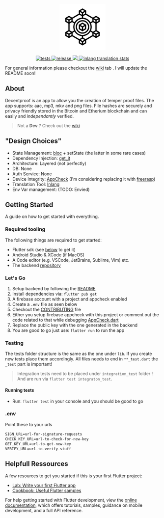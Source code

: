 <p align="center">
     <img src="https://raw.githubusercontent.com/flajt/decentproof-app/master/assets/icon/icon.png" height=150 alt="Decentproof Logo" />
</p>
<p align="center">
     <a href="https://api.codemagic.io/apps/6392139eb2014893a05ed729/654bb4200d6fe202fa7ddce6/status_badge.svg" ><img alt="tests" src="https://api.codemagic.io/apps/6392139eb2014893a05ed729/654bb4200d6fe202fa7ddce6/status_badge.svg"/> 
     </a>
     <a href="https://api.codemagic.io/apps/6392139eb2014893a05ed729/6392139eb2014893a05ed728/status_badge.svg"><img alt="release" src="https://api.codemagic.io/apps/6392139eb2014893a05ed729/6392139eb2014893a05ed728/status_badge.svg"/> 
     </a>
     <a href="https://www.contributor-covenant.org/"> <img src="https://img.shields.io/badge/Contributor%20Covenant-2.1-4baaaa.svg"/>
     </a>
     <a href="https://inlang.com/editor/github.com/Flajt/decentproof-app"><img alt="inlang translation stats" src="https://inlang.com/badge?url=github.com/Flajt/decentproof-app"/></a>
     
</p>

For general information please checkout the [wiki](https://github.com/Flajt/decentproof-app/wiki) tab . I will update the README soon!

## About

Decentproof is an app to allow you the creation of temper proof files. The app supports: aac, mp3, mkv and png files. 
File hashes are securely and privacy friendly stored in the Bitcoin and Etherium blockchain and can easily and *independantly* verified. 

> Not a **Dev** ? Check out the [wiki](https://github.com/Flajt/decentproof-app/wiki)

## "Design Choices"
- State Management: [bloc](https://bloclibrary.dev/#/) + setState (the latter in some rare cases)
- Dependency Injection: [get_it](https://pub.dev/packages/get_it)
- Architecture: Layered (not perfectly)
- DB: None
- Auth Service: None
- Device Integrity: [AppCheck](https://firebase.google.com/docs/app-check?hl=en) (I'm considering replacing it with [freerasp](https://www.talsec.app/freerasp-in-app-protection-security-talsec))
- Translation Tool: [Inlang](https://inlang.com)
- Env Var management: (TODO: Envied)

## Getting Started
A guide on how to get started with everything.

### Required tooling
The following things are required to get started:
- Flutter sdk (see [below](#helpfull-ressources) to get it)
- Android Studio & XCode (if MacOS)
- A Code editor (e.g. VSCode, JetBrains, Sublime, Vim) etc.
- The backend [repository](https://github.com/Flajt/decentproof-backend)

### Let's Go
1. Setup backend by following the [README](https://github.com/Flajt/decentproof-backend/blob/main/README.md)
2. Install dependencies via: `flutter pub get`
3. A firebase account with a project and appcheck enabled
4. Create a `.env` file as seen below
5. Checkout the [CONTRIBUTING](/CONTRIBUTING.md) file
6. Either you setup firebase appcheck with this project or comment out the code related to that while debugging [AppCheck.dart](/lib/shared/Integrety/AppCheck.dart)
7. Replace the public key with the one generated in the backend
8. You are good to go just use: `flutter run` to run the app


### Testing

The tests folder structure is the same as the one under `lib`. If you create new tests place them accordingly.
All files needs to end in `**_test.dart` the `_test` part is important!

>Integration tests need to be placed under `integration_test` folder ! And are run via `flutter test integraton_test`.

#### Running tests
- Run: `flutter test` in your console and you should be good to go


### .env
Point these to your urls
```env
SIGN_URL=url-for-signature-requests
CHECK_KEY_URL=url-to-check-for-new-key
GET_KEY_URL=url-to-get-new-key
VERIFY_URL=url-to-verify-stuff
```

## Helpfull Ressources
A few resources to get you started if this is your first Flutter project:

- [Lab: Write your first Flutter app](https://docs.flutter.dev/get-started/codelab)
- [Cookbook: Useful Flutter samples](https://docs.flutter.dev/cookbook)

For help getting started with Flutter development, view the
[online documentation](https://docs.flutter.dev/), which offers tutorials,
samples, guidance on mobile development, and a full API reference.
